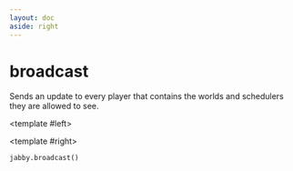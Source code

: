 ```yaml
---
layout: doc
aside: right
---
```


# broadcast

Sends an update to every player that contains the worlds and schedulers they
are allowed to see.

<DividePage>

<template #left>
</template>

<template #right>

```luau
jabby.broadcast()
```

</template>
</DividePage>

